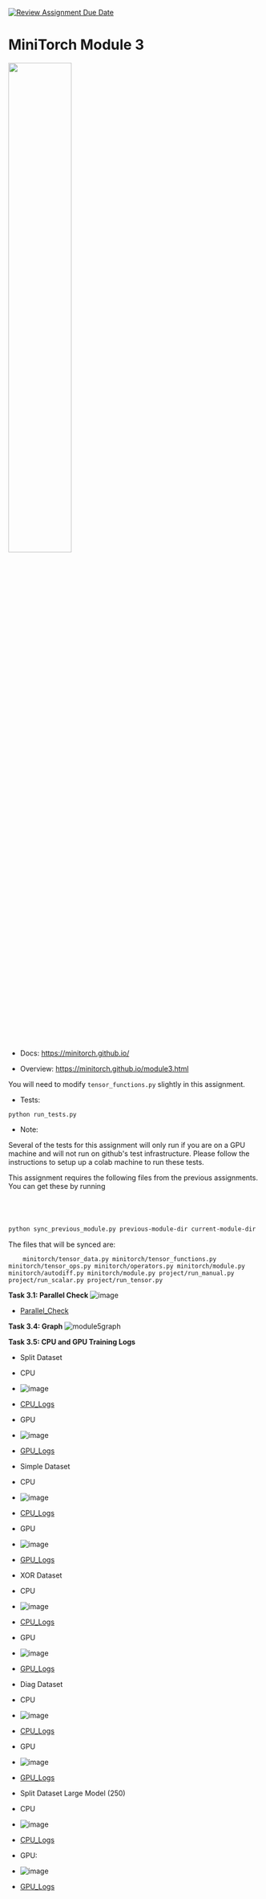 [![Review Assignment Due Date](https://classroom.github.com/assets/deadline-readme-button-24ddc0f5d75046c5622901739e7c5dd533143b0c8e959d652212380cedb1ea36.svg)](https://classroom.github.com/a/vYQ4W4rf)
# MiniTorch Module 3

<img src="https://minitorch.github.io/minitorch.svg" width="50%">

* Docs: https://minitorch.github.io/

* Overview: https://minitorch.github.io/module3.html


You will need to modify `tensor_functions.py` slightly in this assignment.

* Tests:

```
python run_tests.py
```

* Note:

Several of the tests for this assignment will only run if you are on a GPU machine and will not
run on github's test infrastructure. Please follow the instructions to setup up a colab machine
to run these tests.

This assignment requires the following files from the previous assignments. You can get these by running

```bash




python sync_previous_module.py previous-module-dir current-module-dir
```

The files that will be synced are:

        minitorch/tensor_data.py minitorch/tensor_functions.py minitorch/tensor_ops.py minitorch/operators.py minitorch/module.py minitorch/autodiff.py minitorch/module.py project/run_manual.py project/run_scalar.py project/run_tensor.py

**Task 3.1: Parallel Check**
![image](https://github.com/Cornell-Tech-ML/mle-module-3-aryanpatil1503/assets/70055204/6539cbf9-781b-4aaf-97d4-c7721620db26)
* [Parallel_Check](parallel_check.txt)

**Task 3.4: Graph**
![module5graph](https://github.com/Cornell-Tech-ML/mle-module-3-aryanpatil1503/assets/70055204/cdfe1a96-8a4d-4f13-a0fb-081e79c6f0d4)

**Task 3.5: CPU and GPU Training Logs**

* Split Dataset
* CPU
* ![image](https://github.com/Cornell-Tech-ML/mle-module-3-aryanpatil1503/assets/70055204/3850a56b-9814-4c06-8e45-ca663eb6b3c7)
* [CPU_Logs](split_cpu_100.txt)
* GPU
* ![image](https://github.com/Cornell-Tech-ML/mle-module-3-aryanpatil1503/assets/70055204/60cb76f7-29ba-4b64-abf1-412170d16571)
* [GPU_Logs](split_gpu_100.txt)

* Simple Dataset
* CPU
* ![image](https://github.com/Cornell-Tech-ML/mle-module-3-aryanpatil1503/assets/70055204/dd74bde0-6a83-4934-9343-e15046c52767)
* [CPU_Logs](simple_cpu_100.txt)
* GPU
* ![image](https://github.com/Cornell-Tech-ML/mle-module-3-aryanpatil1503/assets/70055204/7f2293b4-4a87-4adc-8d3e-4b65bd59c586)
* [GPU_Logs](simple_gpu_100.txt)

* XOR Dataset
* CPU
* ![image](https://github.com/Cornell-Tech-ML/mle-module-3-aryanpatil1503/assets/70055204/c4b64c6b-54d6-4202-bff8-9395d6d06cfc)
* [CPU_Logs](xor_cpu_100.txt)
* GPU
* ![image](https://github.com/Cornell-Tech-ML/mle-module-3-aryanpatil1503/assets/70055204/66f48b8c-72e6-4ef1-aa86-67515adeb501)
* [GPU_Logs](xor_gpu_100.txt)

* Diag Dataset
* CPU
* ![image](https://github.com/Cornell-Tech-ML/mle-module-3-aryanpatil1503/assets/70055204/9376f7a7-0cda-47df-96d7-35df6eda75e5)
* [CPU_Logs](diag_cpu_100.txt)
* GPU
* ![image](https://github.com/Cornell-Tech-ML/mle-module-3-aryanpatil1503/assets/70055204/22b6c274-7b61-40a7-b102-8951168c100f)
* [GPU_Logs](diag_gpu_100.txt)

* Split Dataset Large Model (250)
* CPU
* ![image](https://github.com/Cornell-Tech-ML/mle-module-3-aryanpatil1503/assets/70055204/73e3cc65-dcf1-4d8e-8bc7-050cb3556f55)
* [CPU_Logs](split_large_cpu_250.txt)
* GPU:
* ![image](https://github.com/Cornell-Tech-ML/mle-module-3-aryanpatil1503/assets/70055204/843f131c-31c8-47df-98b5-b439cb3a114f)
* [GPU_Logs](split_gpu_large_250.txt)









